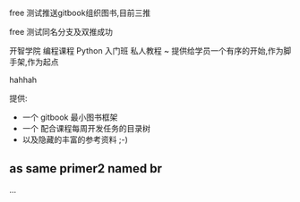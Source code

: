 # 
free 测试推送gitbook组织图书,目前三推

free 测试同名分支及双推成功

开智学院 编程课程 Python 入门班 私人教程
~ 提供给学员一个有序的开始,作为脚手架,作为起点

hahhah

提供:

- 一个 gitbook 最小图书框架
- 一个 配合课程每周开发任务的目录树
- 以及隐藏的丰富的参考资料 ;-)

## as same primer2 named br

...
